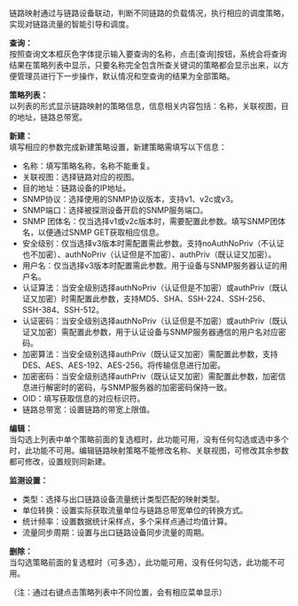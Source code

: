 链路映射通过与链路设备联动，判断不同链路的负载情况，执行相应的调度策略，实现对链路流量的智能引导和调度。

**查询：**  
按照查询文本框灰色字体提示输入要查询的名称，点击[查询]按钮，系统会将查询结果在策略列表中显示，只要名称完全包含所查关键词的策略都会显示出来，以方便管理员进行下一步操作，默认情况和空查询的结果为全部策略。

**策略列表：**  
以列表的形式显示链路映射的策略信息，信息相关内容包括：名称，关联视图，目的地址，链路总带宽。

**新建：**  
填写相应的参数完成新建策略设置，新建策略需填写以下信息：  

- 名称：填写策略名称，名称不能重复。  
- 关联视图：选择链路对应的视图。  
- 目的地址：链路设备的IP地址。  
- SNMP协议：选择使用的SNMP协议版本，支持v1、v2c或v3。  
- SNMP端口：选择被探测设备开启的SNMP服务端口。  
- SNMP 团体名：仅当选择v1或v2c版本时，需要配置此参数。填写SNMP团体名，以便通过SNMP GET获取相应信息。  
- 安全级别：仅当选择v3版本时需配置需此参数。支持noAuthNoPriv（不认证也不加密）、authNoPriv（认证但是不加密）、authPriv（既认证又加密）。  
- 用户名：仅当选择v3版本时配置需此参数。用于设备与SNMP服务器认证的用户名。  
- 认证算法：当安全级别选择authNoPriv（认证但是不加密）或authPriv（既认证又加密）时需配置此参数，支持MD5、SHA、SSH-224、SSH-256、SSH-384、SSH-512。  
- 认证密码：当安全级别选择authNoPriv（认证但是不加密）或authPriv（既认证又加密）需配置此参数，用于认证设备与SNMP服务器通信的用户名对应密码。  
- 加密算法：当安全级别选择authPriv（既认证又加密）需配置此参数，支持DES、AES、AES-192、AES-256。将传输信息进行加密。  
- 加密密码：当安全级别选择authPriv（既认证又加密）需配置此参数，加密信息进行解密时的密码，与SNMP服务器的加密密码保持一致。  
- OID：填写获取信息的对应标识符。  
- 链路总带宽：设置链路的带宽上限值。  

**编辑：**  
当勾选上列表中单个策略前面的复选框时，此功能可用，没有任何勾选或选中多个时，此功能不可用。编辑链路映射策略不能修改名称、关联视图，可修改其余参数都可修改，设置规则同新建。

**监测设置：**  

- 类型：选择与出口链路设备流量统计类型匹配的映射类型。  
- 单位转换：设置实际获取流量单位与链路总带宽单位的转换方式。  
- 统计频率：设置数据统计采样点，多个采样点通过均值计算。  
- 流量同步周期：设置与出口链路设备同步流量的周期。  

**删除：**  
当勾选策略前面的复选框时（可多选），此功能可用，没有任何勾选，此功能不可用。

（注：通过右键点击策略列表中不同位置，会有相应菜单显示）
